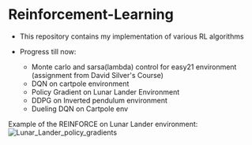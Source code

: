 # Reinforcement-Learning

* This repository contains my implementation of various RL algorithms

* Progress till now:
	<ul>
		<li> Monte carlo and sarsa(lambda) control for easy21 environment (assignment from David Silver's Course)
		<li> DQN on cartpole environment
		<li> Policy Gradient on Lunar Lander Environment
		<li> DDPG on Inverted pendulum environment
		<li> Dueling DQN on Cartpole env
	</ul>



Example of the REINFORCE on Lunar Lander environment:
![Lunar_Lander_policy_gradients](https://user-images.githubusercontent.com/57453637/163758466-a0a4b9f7-ba18-43b8-9cf8-da640a62f13e.gif)
